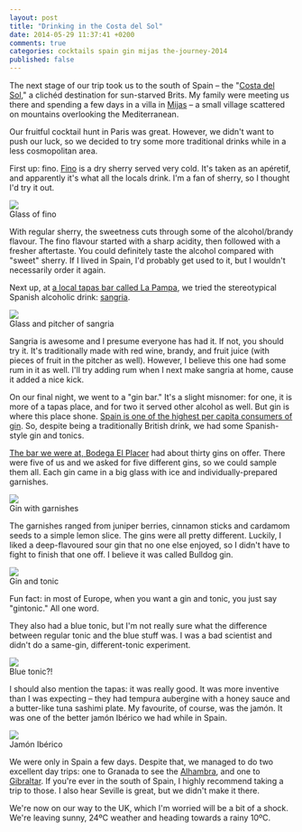 ```yaml
---
layout: post
title: "Drinking in the Costa del Sol"
date: 2014-05-29 11:37:41 +0200
comments: true
categories: cocktails spain gin mijas the-journey-2014
published: false
---
```


The next stage of our trip took us to the south of Spain – the "[Costa del Sol]()," a clichéd destination for sun-starved Brits. My family were meeting us there and spending a few days in a villa in [Mijas]() – a small village scattered on mountains overlooking the Mediterranean.

Our fruitful cocktail hunt in Paris was great. However, we didn't want to push our luck, so we decided to try some more traditional drinks while in a less cosmopolitan area.

First up: fino. [Fino]() is a dry sherry served very cold. It's taken as an apéretif, and apparently it's what all the locals drink. I'm a fan of sherry, so I thought I'd try it out.

<div class="img">
  <img src="/images/the-journey/mijas/fino.jpg">
  <div class="alt">Glass of fino</div>
</div>

With regular sherry, the sweetness cuts through some of the alcohol/brandy flavour. The fino flavour started with a sharp acidity, then followed with a fresher aftertaste. You could definitely taste the alcohol compared with "sweet" sherry. If I lived in Spain, I'd probably get used to it, but I wouldn't necessarily order it again.

Next up, at [a local tapas bar called La Pampa](), we tried the stereotypical Spanish alcoholic drink: [sangria]().

<div class="img">
  <img src="/images/the-journey/mijas/sangria.jpg">
  <div class="alt">Glass and pitcher of sangria</div>
</div>

Sangria is awesome and I presume everyone has had it. If not, you should try it. It's traditionally made with red wine, brandy, and fruit juice (with pieces of fruit in the pitcher as well). However, I believe this one had some rum in it as well. I'll try adding rum when I next make sangria at home, cause it added a nice kick.

On our final night, we went to a "gin bar." It's a slight misnomer: for one, it is more of a tapas place, and for two it served other alcohol as well. But gin is where this place shone. [Spain is one of the highest per capita consumers of gin](). So, despite being a traditionally British drink, we had some Spanish-style gin and tonics.

[The bar we were at, Bodega El Placer]() had about thirty gins on offer. There were five of us and we asked for five different gins, so we could sample them all. Each gin came in a big glass with ice and individually-prepared garnishes.

<div class="img">
  <img src="/images/the-journey/mijas/just-gin.jpg">
  <div class="alt">Gin with garnishes</div>
</div>

The garnishes ranged from juniper berries, cinnamon sticks and cardamom seeds to a simple lemon slice. The gins were all pretty different. Luckily, I liked a deep-flavoured sour gin that no one else enjoyed, so I didn't have to fight to finish that one off. I believe it was called Bulldog gin.

<div class="img">
  <img src="/images/the-journey/mijas/tonic-regular.jpg">
  <div class="alt">Gin and tonic</div>
</div>

Fun fact: in most of Europe, when you want a gin and tonic, you just say "gintonic." All one word.

They also had a blue tonic, but I'm not really sure what the difference between regular tonic and the blue stuff was. I was a bad scientist and didn't do a same-gin, different-tonic experiment.

<div class="img">
  <img src="/images/the-journey/mijas/tonic-blue.jpg">
  <div class="alt">Blue tonic?!</div>
</div>

I should also mention the tapas: it was really good. It was more inventive than I was expecting – they had tempura aubergine with a honey sauce and a butter-like tuna sashimi plate. My favourite, of course, was the jamón. It was one of the better jamón Ibérico we had while in Spain.

<div class="img">
  <img src="/images/the-journey/mijas/jamon.jpg">
  <div class="alt">Jamón Ibérico</div>
</div>

We were only in Spain a few days. Despite that, we managed to do two excellent day trips: one to Granada to see the [Alhambra](), and one to [Gibraltar](). If you're ever in the south of Spain, I highly recommend taking a trip to those. I also hear Seville is great, but we didn't make it there.

We're now on our way to the UK, which I'm worried will be a bit of a shock. We're leaving sunny, 24ºC weather and heading towards a rainy 10ºC.